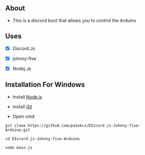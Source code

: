 ## About
- This is a discord boot that allows you to control the Arduino

## Uses
- [x] Discord.Js
- [x] johnny-five
- [x] Nodej.Js


## Installation For Windows

-    Install [Node.js](https://nodejs.org/en/)
    
-    Install [Git](https://git-scm.com/downloads)
    
-    Open cmd
    
    git clone https://github.com/patekcz/DIscord.js-Johnny-five-Arduino.git 
    
    cd DIscord.js-Johnny-five-Arduino
    
    node main.js

